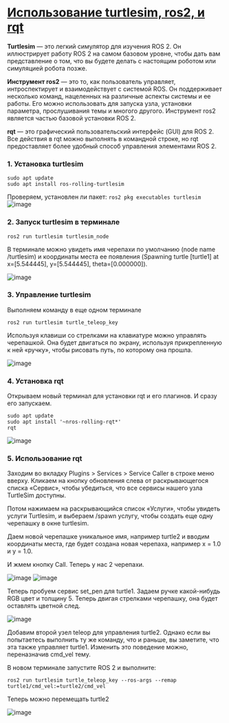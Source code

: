 # [Использование turtlesim, ros2, и rqt](https://docs.ros.org/en/rolling/Tutorials/Beginner-CLI-Tools/Introducing-Turtlesim/Introducing-Turtlesim.html)

**Turtlesim** — это легкий симулятор для изучения ROS 2. Он иллюстрирует работу ROS 2 на самом базовом уровне, чтобы дать вам представление о том, что вы будете делать с настоящим роботом или симуляцией робота позже.

**Инструмент ros2** — это то, как пользователь управляет, интроспектирует и взаимодействует с системой ROS. Он поддерживает несколько команд, нацеленных на различные аспекты системы и ее работы. Его можно использовать для запуска узла, установки параметра, прослушивания темы и многого другого. Инструмент ros2 является частью базовой установки ROS 2.

**rqt** — это графический пользовательский интерфейс (GUI) для ROS 2. Все действия в rqt можно выполнять в командной строке, но rqt предоставляет более удобный способ управления элементами ROS 2.

### 1. Установка turtlesim
```
sudo apt update
sudo apt install ros-rolling-turtlesim
```
Проверяем, установлен ли пакет: `ros2 pkg executables turtlesim`
![image](https://github.com/user-attachments/assets/8b4e40be-676b-45cf-9df2-8fbb1a5700de)

### 2. Запуск turtlesim в терминале
``` 
ros2 run turtlesim turtlesim_node
```

В терминале можно увидеть имя черепахи по умолчанию (node name /turtlesim) и координаты места ее появления (Spawning turtle [turtle1] at x=[5.544445], y=[5.544445], theta=[0.000000]).

![image](https://github.com/user-attachments/assets/2f614d59-7fa3-4752-a9ed-42b6e3b372c2)

### 3. Управление turtlesim
Выполняем команду в еще одном терминале
``` 
ros2 run turtlesim turtle_teleop_key
```
Используя клавиши со стрелками на клавиатуре можно управлять черепашкой. Она будет двигаться по экрану, используя прикрепленную к ней «ручку», чтобы рисовать путь, по которому она прошла.

![image](https://github.com/user-attachments/assets/ce89ee01-4ec0-4fe2-a8bf-5d1d945b8023)

### 4. Установка rqt
Открываем новый терминал для установки rqt и его плагинов. И сразу его запускаем.
```
sudo apt update
sudo apt install '~nros-rolling-rqt*'
rqt
```
![image](https://github.com/user-attachments/assets/9934dc34-4ece-442d-ad9d-8bc9bfd7a64a)

### 5. Использование rqt
Заходим во вкладку Plugins > Services > Service Caller в строке меню вверху. Кликаем на кнопку обновления слева от раскрывающегося списка «Сервис», чтобы убедиться, что все сервисы нашего узла TurtleSim доступны. 

Потом нажимаем на раскрывающийся список «Услуги», чтобы увидеть услуги Turtlesim, и выбераем /spawn услугу, чтобы создать еще одну черепашку в окне turtlesim. 

Даем новой черепашке уникальное имя, например turtle2 и вводим координаты места, где будет создана новая черепаха, например x = 1.0 и y = 1.0. 

И жмем кнопку Call. Теперь у нас 2 черепахи.

![image](https://github.com/user-attachments/assets/fad7d095-2cfe-4717-a0a9-99dff56eecb6) ![image](https://github.com/user-attachments/assets/81fc6561-a4f1-4877-aa8a-65cfea3be7b7)

Теперь пробуем сервис set_pen для turtle1. Задаем ручке какой-нибудь RGB цвет и толщину 5. Теперь двигая стрелками черепашку, она будет оставлять цветной след.

![image](https://github.com/user-attachments/assets/c8eab0b6-f598-4ece-9636-eec67da4302b)

Добавим второй узел teleop для управления turtle2. Однако если вы попытаетесь выполнить ту же команду, что и раньше, вы заметите, что эта также управляет turtle1. Изменить это поведение можно, переназначив cmd_vel тему.

В новом терминале запустите ROS 2 и выполните:

```
ros2 run turtlesim turtle_teleop_key --ros-args --remap turtle1/cmd_vel:=turtle2/cmd_vel
```
Теперь можно перемещать turtle2

![image](https://github.com/user-attachments/assets/7ba32a5e-282c-481a-9e5e-852905821694)
